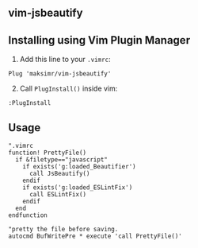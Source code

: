## vim-jsbeautify

## Installing using Vim Plugin Manager


1. Add this line to your `.vimrc`:

  ```vim
Plug 'maksimr/vim-jsbeautify'
  ```

2. Call `PlugInstall()` inside vim:

  ```vim
:PlugInstall
  ```

## Usage

```vima
".vimrc
function! PrettyFile()
  if &filetype=="javascript"
    if exists('g:loaded_Beautifier')
      call JsBeautify()
    endif
    if exists('g:loaded_ESLintFix')
      call ESLintFix()
    endif
  end
endfunction

"pretty the file before saving.
autocmd BufWritePre * execute 'call PrettyFile()'
```
